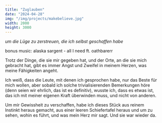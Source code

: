 ```yaml
---
title: "Zuglauben"
date: "2024-04-28"
img: "/img/projects/makebelieve.jpg"
width: 2000
height: 3000
---
```


_um die Lüge zu zerstreuen, die ich selbst geschaffen habe_

bonus music: alaska sargent - all I need ft. oathbarerr

Trotz der Dinge, die sie mir gegeben hat, und der Orte, an die sie mich gebracht hat, gibt es immer Angst und Zweifel in meinem Herzen, was meine Fähigkeiten angeht.

Ich weiß, dass die Leute, mit denen ich gesprochen habe, nur das Beste für mich wollen, aber sobald ich solche trivialisierenden Bemerkungen höre (denn seien wir ehrlich, das ist es definitiv), wusste ich, dass es etwas ist, das ich mit meiner eigenen Kraft überwinden muss, und nicht von anderen.

Um mir Gewissheit zu verschaffen, habe ich dieses Stück aus reinem Instinkt heraus gemacht, aus einer leeren Schiefertafel heraus und um zu sehen, wohin es führt, und was mein Herz mir sagt. Und sie war wieder da.
